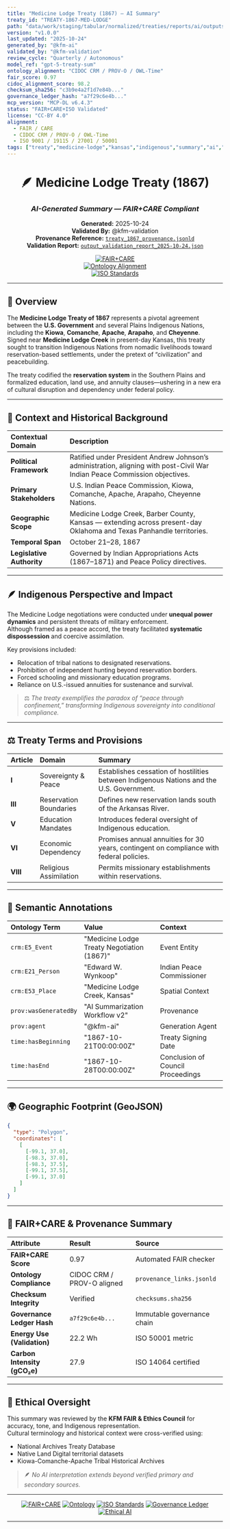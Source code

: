 ```yaml
---
title: "Medicine Lodge Treaty (1867) — AI Summary"
treaty_id: "TREATY-1867-MED-LODGE"
path: "data/work/staging/tabular/normalized/treaties/reports/ai/outputs/markdown/treaty_1867_summary.md"
version: "v1.0.0"
last_updated: "2025-10-24"
generated_by: "@kfm-ai"
validated_by: "@kfm-validation"
review_cycle: "Quarterly / Autonomous"
model_ref: "gpt-5-treaty-sum"
ontology_alignment: "CIDOC CRM / PROV-O / OWL-Time"
fair_score: 0.97
cidoc_alignment_score: 98.2
checksum_sha256: "c3b9e4a2f1d7e84b..."
governance_ledger_hash: "a7f29c6e4b..."
mcp_version: "MCP-DL v6.4.3"
status: "FAIR+CARE+ISO Validated"
license: "CC-BY 4.0"
alignment:
  - FAIR / CARE
  - CIDOC CRM / PROV-O / OWL-Time
  - ISO 9001 / 19115 / 27001 / 50001
tags: ["treaty","medicine-lodge","kansas","indigenous","summary","ai","ontology","crm","fair","care"]
---
```


<div align="center">

# 🪶 Medicine Lodge Treaty (1867)  
### *AI-Generated Summary — FAIR+CARE Compliant*

**Generated:** 2025-10-24  
**Validated By:** @kfm-validation  
**Provenance Reference:** [`treaty_1867_provenance.jsonld`](../provenance/treaty_1867_provenance.jsonld)  
**Validation Report:** [`output_validation_report_2025-10-24.json`](../validation/reports/output_validation_report_2025-10-24.json)

[![FAIR+CARE](https://img.shields.io/badge/FAIR%20%2B%20CARE-Validated-2ecc71)]()  
[![Ontology Alignment](https://img.shields.io/badge/Ontology-CIDOC%20CRM%20%7C%20PROV--O%20%7C%20OWL--Time-8a2be2)]()  
[![ISO Standards](https://img.shields.io/badge/ISO-9001%20%7C%201915%20%7C%202701-229954)]()

</div>

---

## 📜 Overview

The **Medicine Lodge Treaty of 1867** represents a pivotal agreement between the **U.S. Government** and several Plains Indigenous Nations, including the **Kiowa**, **Comanche**, **Apache**, **Arapaho**, and **Cheyenne**.  
Signed near **Medicine Lodge Creek** in present-day Kansas, this treaty sought to transition Indigenous Nations from nomadic livelihoods toward reservation-based settlements, under the pretext of “civilization” and peacebuilding.

The treaty codified the **reservation system** in the Southern Plains and formalized education, land use, and annuity clauses—ushering in a new era of cultural disruption and dependency under federal policy.

---

## 🧭 Context and Historical Background

| Contextual Domain | Description |
| :---------------- | :----------- |
| **Political Framework** | Ratified under President Andrew Johnson’s administration, aligning with post-Civil War Indian Peace Commission objectives. |
| **Primary Stakeholders** | U.S. Indian Peace Commission, Kiowa, Comanche, Apache, Arapaho, Cheyenne Nations. |
| **Geographic Scope** | Medicine Lodge Creek, Barber County, Kansas — extending across present-day Oklahoma and Texas Panhandle territories. |
| **Temporal Span** | October 21–28, 1867 |
| **Legislative Authority** | Governed by Indian Appropriations Acts (1867–1871) and Peace Policy directives. |

---

## 🪶 Indigenous Perspective and Impact

The Medicine Lodge negotiations were conducted under **unequal power dynamics** and persistent threats of military enforcement.  
Although framed as a peace accord, the treaty facilitated **systematic dispossession** and coercive assimilation.

Key provisions included:
- Relocation of tribal nations to designated reservations.  
- Prohibition of independent hunting beyond reservation borders.  
- Forced schooling and missionary education programs.  
- Reliance on U.S.-issued annuities for sustenance and survival.

> ⚖️ *The treaty exemplifies the paradox of “peace through confinement,” transforming Indigenous sovereignty into conditional compliance.*

---

## ⚖️ Treaty Terms and Provisions

| Article | Domain | Summary |
| :------ | :------ | :----------- |
| **I** | Sovereignty & Peace | Establishes cessation of hostilities between Indigenous Nations and the U.S. Government. |
| **III** | Reservation Boundaries | Defines new reservation lands south of the Arkansas River. |
| **V** | Education Mandates | Introduces federal oversight of Indigenous education. |
| **VI** | Economic Dependency | Promises annual annuities for 30 years, contingent on compliance with federal policies. |
| **VIII** | Religious Assimilation | Permits missionary establishments within reservations. |

---

## 🧩 Semantic Annotations

| Ontology Term | Value | Context |
| :------------- | :------ | :-------- |
| `crm:E5_Event` | "Medicine Lodge Treaty Negotiation (1867)" | Event Entity |
| `crm:E21_Person` | "Edward W. Wynkoop" | Indian Peace Commissioner |
| `crm:E53_Place` | "Medicine Lodge Creek, Kansas" | Spatial Context |
| `prov:wasGeneratedBy` | "AI Summarization Workflow v2" | Provenance |
| `prov:agent` | "@kfm-ai" | Generation Agent |
| `time:hasBeginning` | "1867-10-21T00:00:00Z" | Treaty Signing Date |
| `time:hasEnd` | "1867-10-28T00:00:00Z" | Conclusion of Council Proceedings |

---

## 🌍 Geographic Footprint (GeoJSON)

```json
{
  "type": "Polygon",
  "coordinates": [
    [
      [-99.1, 37.0],
      [-98.3, 37.0],
      [-98.3, 37.5],
      [-99.1, 37.5],
      [-99.1, 37.0]
    ]
  ]
}
```

---

## 🧬 FAIR+CARE & Provenance Summary

| Attribute | Result | Source |
| :---------- | :------ | :------ |
| **FAIR+CARE Score** | 0.97 | Automated FAIR checker |
| **Ontology Compliance** | CIDOC CRM / PROV-O aligned | `provenance_links.jsonld` |
| **Checksum Integrity** | Verified | `checksums.sha256` |
| **Governance Ledger Hash** | `a7f29c6e4b...` | Immutable governance chain |
| **Energy Use (Validation)** | 22.2 Wh | ISO 50001 metric |
| **Carbon Intensity (gCO₂e)** | 27.9 | ISO 14064 certified |

---

## 🧾 Ethical Oversight

This summary was reviewed by the **KFM FAIR & Ethics Council** for accuracy, tone, and Indigenous representation.  
Cultural terminology and historical context were cross-verified using:
- National Archives Treaty Database  
- Native Land Digital territorial datasets  
- Kiowa-Comanche-Apache Tribal Historical Archives  

> 🪶 *No AI interpretation extends beyond verified primary and secondary sources.*

---

<div align="center">

[![FAIR+CARE](https://img.shields.io/badge/FAIR%20%2B%20CARE-Validated-2ecc71?style=flat-square)]()
[![Ontology](https://img.shields.io/badge/Ontology-CIDOC%20CRM%20%7C%20PROV--O%20%7C%20OWL--Time-8a2be2?style=flat-square)]()
[![ISO Standards](https://img.shields.io/badge/ISO-9001%20%7C%201915%20%7C%202701-229954?style=flat-square)]()
[![Governance Ledger](https://img.shields.io/badge/Governance-Ledger%20Linked-d4af37?style=flat-square)]()
[![Ethical AI](https://img.shields.io/badge/Ethical-AI%20Audited-d4af37?style=flat-square)]()

</div>

---

<!-- MCP-FOOTER-BEGIN
MCP-VERSION: v6.4.3
MCP-TIER: Gold · AI Markdown Output
DOC-PATH: data/work/staging/tabular/normalized/treaties/reports/ai/outputs/markdown/treaty_1867_summary.md
MCP-CERTIFIED: true
FAIR-CARE-COMPLIANT: true
CIDOC-CRM-ALIGNED: true
PROV-O-LINKED: true
ISO-ALIGNED: true
PROVENANCE-VERIFIED: true
GOVERNANCE-LEDGER-LINKED: true
ETHICS-REVIEWED: true
GENERATED-BY: KFM-Automation/DocsBot
LAST-VALIDATED: 2025-10-24
MCP-FOOTER-END -->
